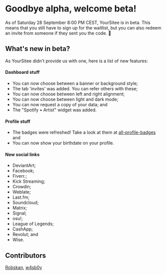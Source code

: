 # Goodbye alpha, welcome beta!

As of Saturday 28 September 8:00 PM CEST, YourSitee is in beta. This means that you still have to sign up for the waitlist, but you can also redeem an invite from someone if they sent you the code. 👀

## What's new in beta?

As YourSitee didn't provide us with one, here is a list of new features:

#### Dashboard stuff

* You can now choose between a banner or background style;
* The tab 'invites' was added. You can refer others with these;
* You can now choose between left and right alignment;
* You can now choose between light and dark mode;
* You can now request a copy of your data; and
* The "Spotify • Artist" widget was added.

#### Profile stuff

* The badges were refreshed! Take a look at them at [all-profile-badges](faq/all-profile-badges/) and
* You can now show your birthdate on your profile.

#### New social links

* DeviantArt;
* Facebook;
* Fiverr.;
* Kick Streaming;
* Crowdin;
* Weblate;
* Last.fm;
* Soundcloud;
* Matrix;
* Signal;
* osu!;
* League of Legends;
* CashApp;
* Revolut; and
* Wise.

## Contributors

[Robskan](contributors.md#robskan), [w4sb0y](contributors.md#w4sb0y)

